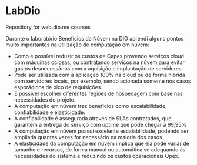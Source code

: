 # LabDio
Repository for web.dio.me courses

Durante o laboratório Benefícios da Núvem na DIO aprendi alguns pontos muito importantes na utilização de computação em núvem:
  - Como é possível reduzir os custos de Capex provendo serviços cloud com máquinas ociosas, ou contratando serviços na núvem para evitar gastos desnecessários com a aquisição e implantação de servidores.
  - Pode ser utilizada com a aplicação 100% na cloud ou de forma hibrida com servidores locais, por exemplo, sendo acionada somente nos casos esporádicos de pico de requisições.
  - É possivel escolher diferentes regiões de hospedagem com base nas necessidades do projeto.
  - A computação em núvem traz beneficios como escalabilidade, confiabilidade e elasticidade.
  - A confiabilidade é assegurada através de SLAs contratados, que garantem a entrega do serviço com uptime que pode chegar a 99,95%
  - A computação em núvem possuí excelente escalabilidade, podendo ser ampliada quantas vezes for necessário na maioria dos casos.
  - A elasticidade da computação em núvem implica que ela pode variar de tamanho e recursos, de forma manual ou automática se adequando às necessidades do sistema e reduzindo os custos operacionais Opex.
    
